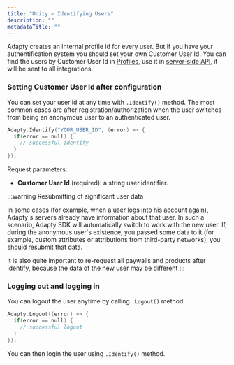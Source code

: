 ```yaml
---
title: "Unity – Identifying Users"
description: ""
metadataTitle: ""
---
```


Adapty creates an internal profile id for every user. But if you have your authentification system you should set your own Customer User Id. You can find the users by Customer User Id in [Profiles](profiles-crm), use it in [server-side API](getting-started-with-server-side-api), it will be sent to all integrations.

### Setting Customer User Id after configuration

You can set your user id at any time with `.Identify()` method. The most common cases are after registration/authorization when the user switches from being an anonymous user to an authenticated user.

```swift
Adapty.Identify("YOUR_USER_ID", (error) => {
  if(error == null) {
    // successful identify
  }
});
```

Request parameters:

- **Customer User Id** (required): a string user identifier.

:::warning
Resubmitting of significant user data

In some cases (for example, when a user logs into his account again), Adapty's servers already have information about that user. In such a scenario, Adapty SDK will automatically switch to work with the new user. If, during the anonymous user's existence, you passed some data to it (for example, custom attributes or attributions from third-party networks), you should resubmit that data.

it is also quite important to re-request all paywalls and products after identify, because the data of the new user may be different
:::

### Logging out and logging in

You can logout the user anytime by calling `.Logout()` method:

```swift
Adapty.Logout((error) => {
  if(error == null) {
    // successful logout
  }
});
```

You can then login the user using `.Identify()` method.